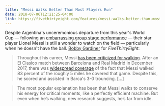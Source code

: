 ```yaml
---
title: "Messi Walks Better Than Most Players Run"
date: 2018-07-06T12:21:25-04:00
link: https://fivethirtyeight.com/features/messi-walks-better-than-most-players-run/
---
```


Despite Argentina's unceremonious departure from this year's World Cup — following an [embarrassing group stage performance][nyt] — their star player Lionel Messi is still a wonder to watch on the field — particularly when he doesn't have the ball. [Bobby Gardiner][538] for *FiveThirtyEight*: 

> Throughout his career, Messi [has been criticized for walking](http://www.espnfc.com/uefa-champions-league/story/1780845/stats-show-how-barcelonas-lionel-messi-failed-to-influence-atletico-madrid-game). After an El Clasico match between Barcelona and Real Madrid in December 2017, there was [widespread coverage](https://www.sport-english.com/en/news/barca/how-barcas-lionel-messi-decided-the-clasico-in-walking-mode-6517548) of the fact that Messi walked 83 percent of the roughly 5 miles he covered that game. Despite this, he scored and assisted in Barca's 3-0 trouncing. [...]

> The most popular explanation has been that Messi walks to conserve his energy for critical moments, like a perfectly efficient machine. But even when he’s walking, new research suggests, he’s far from idle.

[nyt]: https://mobile.nytimes.com/2018/06/21/sports/world-cup/argentina-vs-croatia-lionel-messi.html
[538]: https://fivethirtyeight.com/features/messi-walks-better-than-most-players-run/